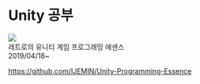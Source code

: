 # Unity 공부
<img src="https://user-images.githubusercontent.com/41245985/56366056-30020580-622d-11e9-8307-d034de6eac1d.jpg"></img>  
레트로의 유니티 게임 프로그래밍 에센스  
2019/04/18~  

https://github.com/IJEMIN/Unity-Programming-Essence
